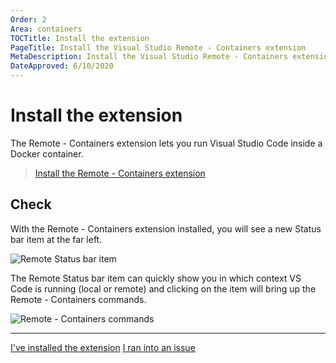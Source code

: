 ```yaml
---
Order: 2
Area: containers
TOCTitle: Install the extension
PageTitle: Install the Visual Studio Remote - Containers extension
MetaDescription: Install the Visual Studio Remote - Containers extension
DateApproved: 6/10/2020
---
```

# Install the extension

The Remote - Containers extension lets you run Visual Studio Code inside a Docker container.

> <a class="tutorial-install-extension-btn" href="vscode:extension/ms-vscode-remote.remote-containers">Install the Remote - Containers extension</a>

## Check

With the Remote - Containers extension installed, you will see a new Status bar item at the far left.

![Remote Status bar item](images/containers/remote-status-bar.png)

The Remote Status bar item can quickly show you in which context VS Code is running (local or remote) and clicking on the item will bring up the Remote - Containers commands.

![Remote - Containers commands](images/containers/remote-containers-commands.png)

----

<a class="tutorial-next-btn" href="/remote-tutorials/containers/get-the-sample">I've installed the extension</a>
<a class="tutorial-feedback-btn" onclick="reportIssue('remote-tutorials-containers', 'install-extension')" href="javascript:void(0)">I ran into an issue</a>
